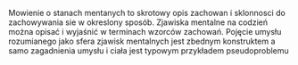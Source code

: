 Mowienie o stanach mentanych to skrotowy opis zachowan i sklonnosci do zachowywania sie w okreslony sposób. 
Zjawiska mentalne na codzień można opisać i wyjaśnić w terminach wzorców zachowań. Pojęcie umysłu rozumianego jako sfera zjawisk mentalnych jest zbednym konstruktem a samo zagadnienia umysłu i ciała jest typowym przykładem pseudoproblemu